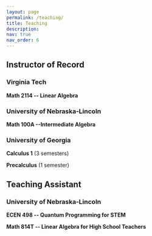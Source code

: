 ```yaml
---
layout: page
permalink: /teaching/
title: Teaching
description: 
nav: true
nav_order: 6
---
```


## Instructor of Record 

### Virginia Tech 
**Math 2114 -- Linear Algebra** 

### University of Nebraska-Lincoln 
**Math 100A --Intermediate Algebra** 

### University of Georgia
**Calculus 1** (3 semesters)

**Precalculus** (1 semester) 

## Teaching Assistant

### University of Nebraska-Lincoln 

**ECEN 498 -- Quantum Programming for STEM**


**Math 814T -- Linear Algebra for High School Teachers**

